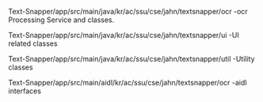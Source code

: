 Text-Snapper/app/src/main/java/kr/ac/ssu/cse/jahn/textsnapper/ocr
-ocr Processing Service and classes.

Text-Snapper/app/src/main/java/kr/ac/ssu/cse/jahn/textsnapper/ui
-UI related classes

Text-Snapper/app/src/main/java/kr/ac/ssu/cse/jahn/textsnapper/util
-Utility classes

Text-Snapper/app/src/main/aidl/kr/ac/ssu/cse/jahn/textsnapper/ocr
-aidl interfaces
